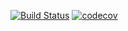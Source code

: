 [![Build
Status](https://travis-ci.org/ctlab/mwcsr.svg?branch=develop)](https://travis-ci.org/ctlab/mwcsr/tree/develop) [![codecov](https://codecov.io/github/ctlab/mwcsr/branch/rmwcs/graphs/badge.svg)](https://codecov.io/gh/ctlab/mwcsr/branch/rmwcs) 
